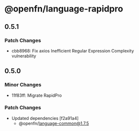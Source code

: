# @openfn/language-rapidpro

## 0.5.1

### Patch Changes

- cbb8968: Fix axios Inefficient Regular Expression Complexity vulnerability

## 0.5.0

### Minor Changes

- 11f83ff: Migrate RapidPro

### Patch Changes

- Updated dependencies [f2a91a4]
  - @openfn/language-common@1.7.5
